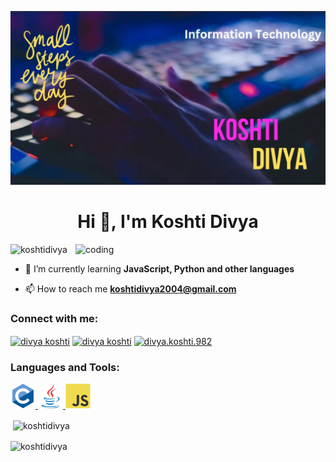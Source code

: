 ![logo](temp.png)
<h1 align="center">Hi 👋, I'm Koshti Divya</h1>
<img align="right" alt="coding"width="400" src="https://user-images.githubusercontent.com/59734313/157189039-c09b3e38-9f42-42c0-ab54-14f1574190a7.gif">

<p align="left"> <img src="https://komarev.com/ghpvc/?username=koshtidivya&label=Profile%20views&color=0e75b6&style=flat" alt="koshtidivya" /> </p>

- 🌱 I’m currently learning **JavaScript, Python and other languages**

- 📫 How to reach me **koshtidivya2004@gmail.com**



<h3 align="left">Connect with me:</h3>
<p align="left">
<a href="[https://linkedin.com/in/divya koshti](https://www.linkedin.com/in/divya-koshti/" target="blank"><img align="center" src="https://raw.githubusercontent.com/rahuldkjain/github-profile-readme-generator/master/src/images/icons/Social/linked-in-alt.svg" alt="divya koshti" height="30" width="40" /></a>
<a href="https://fb.com/divya koshti" target="blank"><img align="center" src="https://raw.githubusercontent.com/rahuldkjain/github-profile-readme-generator/master/src/images/icons/Social/facebook.svg" alt="divya koshti" height="30" width="40" /></a>
<a href="https://instagram.com/divya.koshti.982" target="blank"><img align="center" src="https://raw.githubusercontent.com/rahuldkjain/github-profile-readme-generator/master/src/images/icons/Social/instagram.svg" alt="divya.koshti.982" height="30" width="40" /></a>
</p>

<h3 align="left">Languages and Tools:</h3>
<p align="left"> <a href="https://www.cprogramming.com/" target="_blank" rel="noreferrer"> <img src="https://raw.githubusercontent.com/devicons/devicon/master/icons/c/c-original.svg" alt="c" width="40" height="40"/> </a> <a href="https://www.java.com" target="_blank" rel="noreferrer"> <img src="https://raw.githubusercontent.com/devicons/devicon/master/icons/java/java-original.svg" alt="java" width="40" height="40"/> </a> <a href="https://developer.mozilla.org/en-US/docs/Web/JavaScript" target="_blank" rel="noreferrer"> <img src="https://raw.githubusercontent.com/devicons/devicon/master/icons/javascript/javascript-original.svg" alt="javascript" width="40" height="40"/> </a>  </p>




<p>&nbsp;<img align="center" src="https://github-readme-stats.vercel.app/api?username=koshtidivya&show_icons=true&locale=en" alt="koshtidivya" /></p>

<p><img align="center" src="https://github-readme-streak-stats.herokuapp.com/?user=koshtidivya&" alt="koshtidivya" /></p>
